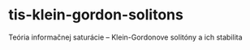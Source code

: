 # tis-klein-gordon-solitons
Teória informačnej saturácie – Klein-Gordonove solitóny a ich stabilita
